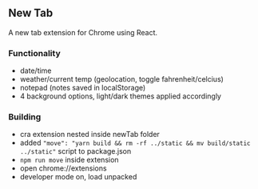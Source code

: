 ## New Tab

A new tab extension for Chrome using React.

### Functionality

- date/time
- weather/current temp (geolocation, toggle fahrenheit/celcius)
- notepad (notes saved in localStorage)
- 4 background options, light/dark themes applied accordingly

### Building

- cra extension nested inside newTab folder
- added `"move": "yarn build && rm -rf ../static && mv build/static ../static"` script to package.json
- `npm run move` inside extension
- open chrome://extensions
- developer mode on, load unpacked
